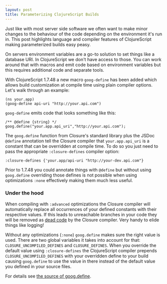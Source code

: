 ```yaml
---
layout: post
title: Parameterizing ClojureScript Builds
---
```

Just like with most server side software we often want to make minor
changes to the behaviour of the code depending on the environment it's
run in. This post highlights language and compiler features of ClojureScript
making parameterized builds easy peasy.

On servers environment variables are a go-to solution to set things
like a database URI. In ClojureScript we don't have access to those.
You can work around that with macros and emit code based on environment
variables but this requires additional code and separate tools.

With ClojureScript 1.7.48 a new macro `goog-define` has been added
which allows build customization at compile time using plain compiler
options. Let's walk through an example:

    (ns your.app)
    (goog-define api-uri "http://your.api.com")

`goog-define` emits code that looks something like this:

    /** @define {string} */
    goog.define("your.app.api_uri","http://your.api.com");

The `goog.define` function from Closure's standard library plus the JSDoc
`@define` annotation tell the Closure compiler that `your.app.api_uri`
is a constant that can be overridden at compile time.  To do so you
just need to pass the appropriate `:closure-defines` compiler option:

    :closure-defines {'your.app/api-uri "http://your-dev.api.com"}

<aside>
Prior to 1.7.48 you could annotate things with <code>@define</code> but without
using <code>goog.define</code> overriding those defines is not possible when
using optimizations <code>:none</code> effectively making them much less useful.
</aside>


### Under the hood

When compiling with `:advanced` optimizations the Closure compiler will
automatically replace all occurrences of your defined constants with their
respective values. If this leads to unreachable branches in your code they
will be removed as [dead code](https://developers.google.com/closure/compiler/docs/compilation_levels?hl=en#advanced_optimizations)
by the Closure compiler. Very handy to elide things like logging!

Without any optimizations (`:none`) `goog.define` makes sure the right
value is used. There are two global variables it takes into account
for that: `CLOSURE_UNCOMPILED_DEFINES` and `CLOSURE_DEFINES`. When you
override the default value using `:closure-defines` the ClojureScript
compiler prepends `CLOSURE_UNCOMPILED_DEFINES` with your overridden
define to your build causing `goog.define` to use the value in there
instead of the default value you defined in your source files.

For details see
[the source of goog.define](http://google.github.io/closure-library/api/source/closure/goog/base.js.src.html#l147).
